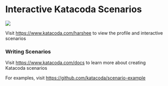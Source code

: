 # Interactive Katacoda Scenarios

[![](http://shields.katacoda.com/katacoda/harshee/count.svg)](https://www.katacoda.com/harshee "Get your profile on Katacoda.com")

Visit https://www.katacoda.com/harshee to view the profile and interactive scenarios

### Writing Scenarios
Visit https://www.katacoda.com/docs to learn more about creating Katacoda scenarios

For examples, visit https://github.com/katacoda/scenario-example
